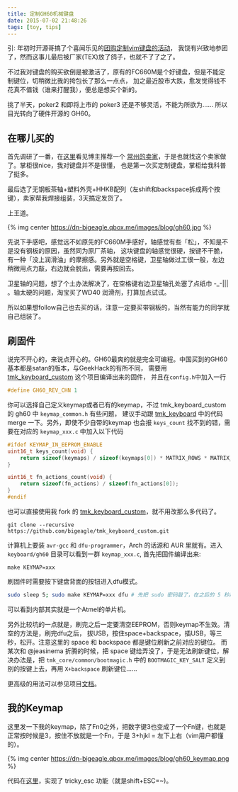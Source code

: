 ```yaml
---
title: 定制GH60机械键盘
date: 2015-07-02 21:48:26
tags: [toy, tips]
---
```


引: 年初时开源哥搞了个喜闻乐见的[团购定制vim键盘的活动](http://z-shang.github.io/kbd-for-vim.html)，
我饶有兴致地参团了，然而这事儿最后被厂家(TEX)放了鸽子，也就不了了之了。

不过我对键盘的购买欲倒是被激活了，原有的FC660M是个好键盘，但是不能定制键位，切稍微比我的挎包长了那么一点点，
加之最近股市大跌，愈发觉得钱不花真不值钱（谁来打醒我），便总是想买个新的。

挑了半天，poker2 和即将上市的 poker3 还是不够灵活，不能为所欲为…… 所以目光转向了硬件开源的 GH60。

<!-- more -->

## 在哪儿买的

首先调研了一番，在[这里](https://hguan.me/2015/02/27/my-gh-60-keyboard.html)看见博主推荐一个
[常州的卖家](http://yikewaishe.taobao.com/)，于是也就找这个卖家做了。掌柜很nice，我对键盘并不是很懂，
也是第一次买定制键盘，掌柜给我科普了挺多。

最后选了无钢板茶轴+塑料外壳+HHKB配列（左shift和backspace拆成两个按键），卖家帮我焊接组装，3天搞定发货了。

上王道。

{% img center https://dn-bigeagle.qbox.me/images/blog/gh60.jpg %}

先说下手感吧，感觉远不如原先的FC660M手感好，轴感觉有些「松」，不知是不是没有钢板的原因，虽然同为原厂茶轴，
这块键盘的轴感觉很硬，按键不干脆，有一种「没上润滑油」的摩擦感。另外就是空格键，卫星轴做过工很一般，左边
稍微用点力敲，右边就会脱出，需要再按回去。

卫星轴的问题，想了个土办法解决了，在空格键右边卫星轴孔处塞了点纸巾 -&#95;-||| 。轴太硬的问题，淘宝买了WD40
润滑剂，打算加点试试。

所以如果想follow自己也去买的话，注意一定要买带钢板的，当然有能力的同学就自己组装了。

## 刷固件

说完不开心的，来说点开心的。GH60最爽的就是完全可编程。中国买到的GH60基本都是satan的版本，与GeekHack的有所不同，
需要用[tmk_keyboard_custom](https://github.com/kairyu/tmk_keyboard_custom) 这个项目编译出来的固件，
并且在`config.h`中加入一行

```c
#define GH60_REV_CHN 1
```

你可以选择自己定义keymap或者已有的keymap，不过 tmk_keyboard_custom 的 gh60 中 `keymap_common.h` 有些问题，
建议手动跟 [tmk_keyboard](http://github.com/tmk/tmk_keyboard) 中的代码 merge 一下。另外，即使不少自带的keymap
也会报 `keys_count` 找不到的错，需要在对应的 `keymap_xxx.c` 中加入以下代码

```c
#ifdef KEYMAP_IN_EEPROM_ENABLE
uint16_t keys_count(void) {
    return sizeof(keymaps) / sizeof(keymaps[0]) * MATRIX_ROWS * MATRIX_COLS;
}

uint16_t fn_actions_count(void) {
    return sizeof(fn_actions) / sizeof(fn_actions[0]);
}
#endif
```

也可以直接使用我 fork 的 [tmk_keyboard_custom](https://github.com/bigeagle/tmk_keyboard_custom)，就不用改那么多代码了。

```
git clone --recursive https://github.com/bigeagle/tmk_keyboard_custom.git
```

计算机上要装 `avr-gcc` 和 `dfu-programmer`，Arch 的话源和 AUR 里就有。进入 `keyboard/gh60` 目录可以看到一群 `keymap_xxx.c`,
首先把固件编译出来:

```
make KEYMAP=xxx
```

刷固件时需要按下键盘背面的按钮进入dfu模式。

```bash
sudo sleep 5; sudo make KEYMAP=xxx dfu # 先把 sudo 密码敲了，在之后的 5 秒期间，按下键盘背面的按钮进入 dfu 模式
```

可以看到内部其实就是一个Atmel的单片机。

另外比较坑的一点就是，刷完之后一定要清空EEPROM，否则keymap不生效。清空的方法是，刷完dfu之后，
拔USB，按住space+backspace，插USB，等三秒，松开。注意这里的 space 和 backspace 都是键位刷新之前对应的键位。
而某次和 @jeasinema 折腾的时候，把 space 键给弄没了，于是无法刷新键位，解决办法是，把 `tmk_core/common/bootmagic.h`
中的 `BOOTMAGIC_KEY_SALT` 定义到别的按键上去，再用 `X+backspace` 刷新键位……

更高级的用法可以参见项目[文档](https://github.com/bigeagle/tmk_keyboard_custom/blob/bigeagle/doc/keymap.md)。

## 我的Keymap

这里发一下我的keymap，除了Fn0之外，把数字键3也变成了一个Fn键，也就是正常按时候是3，按住不放就是一个Fn，于是
3+hjkl = 左下上右（vim用户都懂的）。

{% img center https://dn-bigeagle.qbox.me/images/blog/gh60_keymap.png %}

代码在[这里](https://github.com/bigeagle/tmk_keyboard_custom/blob/bigeagle/keyboard/gh60/keymap_bigeagle.c)，实现了 tricky_esc 功能（就是shift+ESC=~)。

